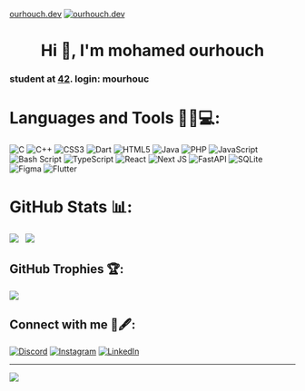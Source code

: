 <!--

[![MasterHead](https://user-images.githubusercontent.com/86270481/214122618-1bf43327-cdef-456e-81fe-fc71a9070c07.gif)](https://github.com/ourhouchmohamed97)
<h1 align="center">Hi 👋, I'm mohamed ourhouch </h1>

<h3>student at <a href="https://42.fr/en/homepage/">42</a>. login: mourhouc</h3>

<h3 align="left">Connect with me 💬🖋️</h3>
<p align="left">
    <a href="https://www.linkedin.com/in/mohamed-ourhouch-616799293" target="blank">
        <img align="center" src="https://raw.githubusercontent.com/rahuldkjain/github-profile-readme-generator/master/src/images/icons/Social/linked-in-alt.svg" alt="mohamed ourhouch" height="30" width="40" />
    </a>
</p>
<p align="right" dir="auto"><img align="right" src="https://github-readme-stats.vercel.app/api/top-langs?username=ourhouchmohamed97&show_icons=true&locale=en&layout=compact" alt="card" style="width: 400px; height: 200px;" /></p>

<h3 align="left">Languages and Tools 👨‍💻🌐</h3>
<p align="left">
    <a href="https://www.gnu.org/software/bash/" target="_blank" rel="noreferrer"> <img src="https://www.vectorlogo.zone/logos/gnu_bash/gnu_bash-icon.svg" alt="bash" width="40" height="40" /> </a>
    <a href="https://getbootstrap.com" target="_blank" rel="noreferrer"> <img src="https://raw.githubusercontent.com/devicons/devicon/master/icons/bootstrap/bootstrap-plain-wordmark.svg" alt="bootstrap" width="40" height="40" /> </a>
    <a href="https://www.cprogramming.com/" target="_blank" rel="noreferrer"> <img src="https://raw.githubusercontent.com/devicons/devicon/master/icons/c/c-original.svg" alt="c" width="40" height="40" /> </a>
    <a href="https://www.w3schools.com/css/" target="_blank" rel="noreferrer"> <img src="https://raw.githubusercontent.com/devicons/devicon/master/icons/css3/css3-original-wordmark.svg" alt="css3" width="40" height="40" /> </a>
    <a href="https://dart.dev" target="_blank" rel="noreferrer"> <img src="https://www.vectorlogo.zone/logos/dartlang/dartlang-icon.svg" alt="dart" width="40" height="40" /> </a>
    <a href="https://www.figma.com/" target="_blank" rel="noreferrer"> <img src="https://www.vectorlogo.zone/logos/figma/figma-icon.svg" alt="figma" width="40" height="40" /> </a>
    <a href="https://firebase.google.com/" target="_blank" rel="noreferrer"> <img src="https://upload.wikimedia.org/wikipedia/commons/c/cf/Firebase_icon.svg" alt="firebase" width="40" height="40" /> </a>
    <a href="https://flutter.dev" target="_blank" rel="noreferrer"> <img src="https://www.vectorlogo.zone/logos/flutterio/flutterio-icon.svg" alt="flutter" width="40" height="40" /> </a>
    <a href="https://git-scm.com/" target="_blank" rel="noreferrer"> <img src="https://www.vectorlogo.zone/logos/git-scm/git-scm-icon.svg" alt="git" width="40" height="40" /> </a>
    <a href="https://golang.org" target="_blank" rel="noreferrer"> <img src="https://raw.githubusercontent.com/devicons/devicon/master/icons/go/go-original.svg" alt="go" width="40" height="40" /> </a>
    <a href="https://www.w3.org/html/" target="_blank" rel="noreferrer"> <img src="https://raw.githubusercontent.com/devicons/devicon/master/icons/html5/html5-original-wordmark.svg" alt="html5" width="40" height="40" /> </a>


# 📊 GitHub Stats:
![](https://github-readme-stats.vercel.app/api?username=ourhouchmohamed97&theme=neon&hide_border=false&include_all_commits=true&count_private=true)<br/>
![](https://nirzak-streak-stats.vercel.app/?user=ourhouchmohamed97&theme=neon&hide_border=false)<br/>
![](https://github-readme-stats.vercel.app/api/top-langs/?username=ourhouchmohamed97&theme=neon&hide_border=false&include_all_commits=true&count_private=true&layout=compact)

## 🏆 GitHub Trophies
![](https://github-profile-trophy.vercel.app/?username=ourhouchmohamed97&theme=neon&no-frame=false&no-bg=false&margin-w=4)
-->

<!-- [![MasterHead](https://user-images.githubusercontent.com/86270481/214122618-1bf43327-cdef-456e-81fe-fc71a9070c07.gif)](https://github.com/ourhouchmohamed97) -->
[ourhouch.dev](https://ourhouch.vercel.app/)
[![ourhouch.dev](https://i.postimg.cc/QCWr1MCF/Screen-Shot-2025-10-01-at-5-10-42-PM.png)](https://ourhouch.vercel.app/)

<h1 align="center">Hi 👋, I'm mohamed ourhouch </h1>

<h3>student at <a href="https://42.fr/en/homepage/">42</a>. login: mourhouc</h3>

# Languages and Tools 👨‍💻💻:
![C](https://img.shields.io/badge/c-%2300599C.svg?style=for-the-badge&logo=c&logoColor=white) ![C++](https://img.shields.io/badge/c++-%2300599C.svg?style=for-the-badge&logo=c%2B%2B&logoColor=white) ![CSS3](https://img.shields.io/badge/css3-%231572B6.svg?style=for-the-badge&logo=css3&logoColor=white) ![Dart](https://img.shields.io/badge/dart-%230175C2.svg?style=for-the-badge&logo=dart&logoColor=white) ![HTML5](https://img.shields.io/badge/html5-%23E34F26.svg?style=for-the-badge&logo=html5&logoColor=white) ![Java](https://img.shields.io/badge/java-%23ED8B00.svg?style=for-the-badge&logo=openjdk&logoColor=white) ![PHP](https://img.shields.io/badge/php-%23777BB4.svg?style=for-the-badge&logo=php&logoColor=white) ![JavaScript](https://img.shields.io/badge/javascript-%23323330.svg?style=for-the-badge&logo=javascript&logoColor=%23F7DF1E) ![Bash Script](https://img.shields.io/badge/bash_script-%23121011.svg?style=for-the-badge&logo=gnu-bash&logoColor=white) ![TypeScript](https://img.shields.io/badge/typescript-%23007ACC.svg?style=for-the-badge&logo=typescript&logoColor=white) ![React](https://img.shields.io/badge/react-%2320232a.svg?style=for-the-badge&logo=react&logoColor=%2361DAFB) ![Next JS](https://img.shields.io/badge/Next-black?style=for-the-badge&logo=next.js&logoColor=white) ![FastAPI](https://img.shields.io/badge/FastAPI-005571?style=for-the-badge&logo=fastapi) ![SQLite](https://img.shields.io/badge/sqlite-%2307405e.svg?style=for-the-badge&logo=sqlite&logoColor=white) ![Figma](https://img.shields.io/badge/figma-%23F24E1E.svg?style=for-the-badge&logo=figma&logoColor=white) ![Flutter](https://img.shields.io/badge/Flutter-%2302569B.svg?style=for-the-badge&logo=Flutter&logoColor=white)

# GitHub Stats 📊:
![](https://nirzak-streak-stats.vercel.app/?user=ourhouchmohamed97&theme=dark&hide_border=false)&nbsp;&nbsp;
![](https://github-readme-stats.vercel.app/api/top-langs/?username=ourhouchmohamed97&theme=dark&hide_border=false&include_all_commits=false&count_private=false&layout=compact)

## GitHub Trophies 🏆:
![](https://github-profile-trophy.vercel.app/?username=ourhouchmohamed97&theme=juicyfresh)

## Connect with me 💬🖋️:
[![Discord](https://img.shields.io/badge/Discord-%237289DA.svg?logo=discord&logoColor=white)](https://discord.gg/mohamed00000000001) [![Instagram](https://img.shields.io/badge/Instagram-%23E4405F.svg?logo=Instagram&logoColor=white)](https://instagram.com/ourhouch_mohamed) [![LinkedIn](https://img.shields.io/badge/LinkedIn-%230077B5.svg?logo=linkedin&logoColor=white)](https://www.linkedin.com/in/mohamed-ourhouch-616799293)

---
[![](https://visitcount.itsvg.in/api?id=ourhouchmohamed97&icon=0&color=0)](https://visitcount.itsvg.in)

<!-- Proudly created with GPRM ( https://gprm.itsvg.in ) -->

